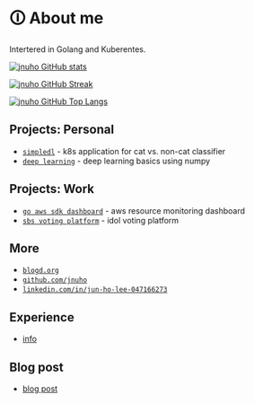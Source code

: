 # 🛈 About me

Intertered in Golang and Kuberentes.

[![jnuho GitHub stats](https://github-readme-stats.vercel.app/api?username=jnuho&show_icons=true&rank_icon=percentile&show=reviews,prs_merged,prs_merged_percentage)](https://github.com/jnuho)

[![jnuho GitHub Streak](https://streak-stats.demolab.com?user=jnuho&theme=github-light)](https://github.com/jnuho)

[![jnuho GitHub Top Langs](https://github-readme-stats.vercel.app/api/top-langs/?username=jnuho)](https://github.com/jnuho)

## Projects: Personal

- [`simpledl`](https://blogd.org/projects/) - k8s application for cat vs. non-cat classifier
- [`deep learning`](https://github.com/jnuho/deeplearning.ai) - deep learning basics using numpy

## Projects: Work

- [`go aws sdk dashboard`](projects/goproject) - aws resource monitoring dashboard
- [`sbs voting platform`](projects/voting) - idol voting platform


## More

- <a href="https://blogd.org" target="_blank">`blogd.org`</a>
- <a href="https://github.com/jnuho" target="_blank">`github.com/jnuho`</a>
- <a href="https://www.linkedin.com/in/jun-ho-lee-047166273/" target="_blank">`linkedin.com/in/jun-ho-lee-047166273`</a>


## Experience

* [info](experience)

## Blog post

* [blog post](blog)
